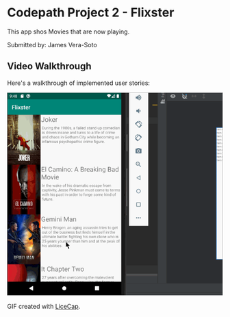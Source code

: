 # Codepath Project 2 - Flixster

This app shos Movies that are now playing.

Submitted by: James Vera-Soto

## Video Walkthrough

Here's a walkthrough of implemented user stories:

<img src='walkthrough.gif' title='Video Walkthrough' width='' alt='Video Walkthrough' />

GIF created with [LiceCap](http://www.cockos.com/licecap/).
